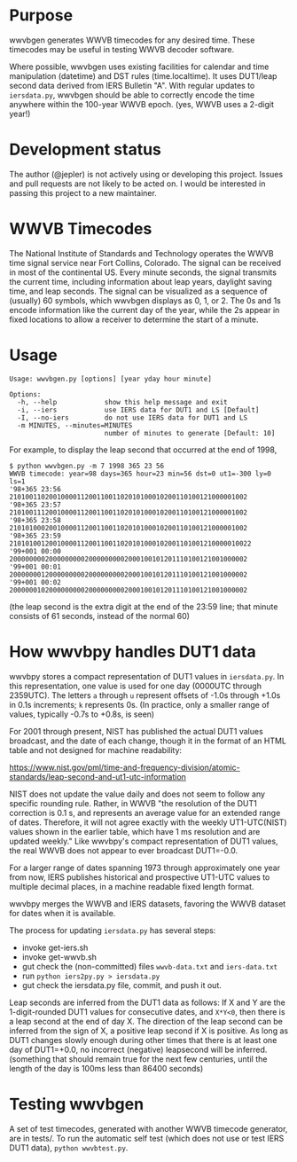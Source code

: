# Purpose

wwvbgen generates WWVB timecodes for any desired time.  These timecodes
may be useful in testing WWVB decoder software.

Where possible, wwvbgen uses existing facilities for calendar and time
manipulation (datetime) and DST rules (time.localtime).  It uses DUT1/leap
second data derived from IERS Bulletin "A".  With regular updates to
`iersdata.py`, wwvbgen should be able to correctly encode the time anywhere
within the 100-year WWVB epoch.  (yes, WWVB uses a 2-digit year!)


# Development status

The author (@jepler) is not actively using or developing this project.
Issues and pull requests are not likely to be acted on.
I would be interested in passing this project to a new maintainer.

# WWVB Timecodes
The National Institute of Standards and Technology operates the WWVB time
signal service near Fort Collins, Colorado.  The signal can be received in most
of the continental US.  Every minute seconds, the signal transmits the current
time, including information about leap years, daylight saving time, and leap
seconds.  The signal can be visualized as a sequence of (usually) 60 symbols,
which wwvbgen displays as 0, 1, or 2.  The 0s and 1s encode information like
the current day of the year, while the 2s appear in fixed locations to allow a
receiver to determine the start of a minute.


# Usage

~~~~
Usage: wwvbgen.py [options] [year yday hour minute]

Options:
  -h, --help            show this help message and exit
  -i, --iers            use IERS data for DUT1 and LS [Default]
  -I, --no-iers         do not use IERS data for DUT1 and LS
  -m MINUTES, --minutes=MINUTES
                        number of minutes to generate [Default: 10]
~~~~

For example, to display the leap second that occurred at the end of 1998,
~~~~
$ python wwvbgen.py -m 7 1998 365 23 56
WWVB timecode: year=98 days=365 hour=23 min=56 dst=0 ut1=-300 ly=0 ls=1
'98+365 23:56  210100110200100001120011001102010100010200110100121000001002
'98+365 23:57  210100111200100001120011001102010100010200110100121000001002
'98+365 23:58  210101000200100001120011001102010100010200110100121000001002
'98+365 23:59  2101010012001000011200110011020101000102001101001210000010022
'99+001 00:00  200000000200000000020000000002000100101201110100121001000002
'99+001 00:01  200000001200000000020000000002000100101201110100121001000002
'99+001 00:02  200000010200000000020000000002000100101201110100121001000002
~~~~
(the leap second is the extra digit at the end of the 23:59 line; that minute
consists of 61 seconds, instead of the normal 60)


# How wwvbpy handles DUT1 data

wwvbpy stores a compact representation of DUT1 values in `iersdata.py`.
In this representation, one value is used for one day (0000UTC through 2359UTC).
The letters `a` through `u` represent offsets of -1.0s through +1.0s
in 0.1s increments; `k` represents 0s.  (In practice, only a smaller range
of values, typically -0.7s to +0.8s, is seen)

For 2001 through present, NIST has published the actual DUT1 values broadcast,
and the date of each change, though it in the format of an HTML
table and not designed for machine readability:

https://www.nist.gov/pml/time-and-frequency-division/atomic-standards/leap-second-and-ut1-utc-information

NIST does not update the value daily and does not seem to follow any
specific rounding rule.  Rather, in WWVB "the resolution of the DUT1
correction is 0.1 s, and represents an average value for an extended
range of dates. Therefore, it will not agree exactly with the weekly
UT1-UTC(NIST) values shown in the earlier table, which have 1 ms
resolution and are updated weekly."  Like wwvbpy's compact
representation of DUT1 values, the real WWVB does not appear to ever
broadcast DUT1=-0.0.

For a larger range of dates spanning 1973 through approximately one year from
now, IERS publishes historical and prospective UT1-UTC values to multiple
decimal places, in a machine readable fixed length format.

wwvbpy merges the WWVB and IERS datasets, favoring the WWVB dataset for
dates when it is available.

The process for updating `iersdata.py` has several steps:
 * invoke get-iers.sh
 * invoke get-wwvb.sh
 * gut check the (non-committed) files `wwvb-data.txt` and `iers-data.txt`
 * run `python iers2py.py > iersdata.py`
 * gut check the iersdata.py file, commit, and push it out.

Leap seconds are inferred from the DUT1 data as follows: If X and Y are the
1-digit-rounded DUT1 values for consecutive dates, and `X*Y<0`, then there is a
leap second at the end of day X.  The direction of the leap second can be
inferred from the sign of X, a positive leap second if X is positive.  As long
as DUT1 changes slowly enough during other times that there is at least one day
of DUT1=+0.0, no incorrect (negative) leapsecond will be inferred. (something
that should remain true for the next few centuries, until the length of the day
is 100ms less than 86400 seconds)

# Testing wwvbgen

A set of test timecodes, generated with another WWVB timecode generator,
are in tests/.  To run the automatic self test (which does not use or
test IERS DUT1 data), `python wwvbtest.py`.
